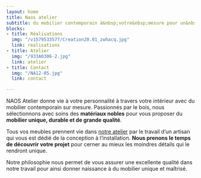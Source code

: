 ```yaml
---
layout: home
title: Naos atelier
subtitle: du mobilier contemporain à&nbsp;votre&nbsp;mesure pour un&nbsp;intérieur&nbsp;personnalisé
blocks:
- title: Réalisations
  img: "/v1579533577/Creation20.01_zwhacq.jpg"
  link: realisations
- title: Atelier
  img: "/933A0306-2.jpg"
  link: atelier
- title: Contact
  img: "/NA12-05.jpg"
  link: contact

---
```


NAOS Atelier donne vie à votre personnalité à travers votre intérieur avec du mobilier contemporain sur mesure. Passionnés par le bois, nous sélectionnons avec soins des **matériaux nobles** pour vous proposer du **mobilier unique, durable et de grande qualité**. 

Tous vos meubles prennent vie dans [notre atelier](/atelier) par le travail d’un artisan qui vous est dédié de la conception à l’installation. **Nous prenons le temps de découvrir votre projet** pour cerner au mieux les moindres détails qui le rendront&nbsp;unique.

Notre philosophie nous permet de vous assurer une excellente qualité dans notre travail pour ainsi donner naissance à du mobilier unique et maîtrisé.

